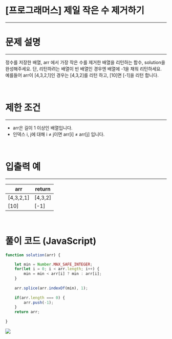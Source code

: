 # [프로그래머스] 제일 작은 수 제거하기
---
# 문제 설명
---
정수를 저장한 배열, arr 에서 가장 작은 수를 제거한 배열을 리턴하는 함수, solution을 완성해주세요. 단, 리턴하려는 배열이 빈 배열인 경우엔 배열에 -1을 채워 리턴하세요. 예를들어 arr이 [4,3,2,1]인 경우는 [4,3,2]를 리턴 하고, [10]면 [-1]을 리턴 합니다.

<br>

# 제한 조건
---
+ arr은 길이 1 이상인 배열입니다.
+ 인덱스 i, j에 대해 i ≠ j이면 arr[i] ≠ arr[j] 입니다.

<br>

# 입출력 예
---
|arr|return|
|---|---|
|[4,3,2,1]|[4,3,2]|
|[10]|[-1]|

<br>

# 풀이 코드 (JavaScript)
```js
function solution(arr) {

    let min = Number.MAX_SAFE_INTEGER;
    for(let i = 0; i < arr.length; i++) {
        min = min < arr[i] ? min : arr[i];
    }
    
    arr.splice(arr.indexOf(min), 1);
    
    if(arr.length === 0) {
        arr.push(-1);
    }
    return arr;
  
}
```
![](https://velog.velcdn.com/images/reyang/post/99d4842d-fc16-45e8-bdbb-a8dbd439a8e6/image.png)
